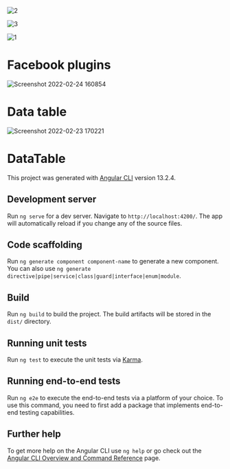 
![2](https://user-images.githubusercontent.com/88138560/155287993-9a5e6feb-869c-4cd9-b198-be32c3a1b5c9.png)

![3](https://user-images.githubusercontent.com/88138560/155288014-6c0b7f5b-899d-4598-94ba-4d660f10dc82.png)

![1](https://user-images.githubusercontent.com/88138560/155288018-8f6bbafd-db9b-4f6d-9061-73ca008a582e.png)

# Facebook plugins

![Screenshot 2022-02-24 160854](https://user-images.githubusercontent.com/88138560/155506370-650e5472-0a92-4f2c-9301-e6c34938044b.png)


# Data table


![Screenshot 2022-02-23 170221](https://user-images.githubusercontent.com/88138560/155309784-e2882daf-b553-4fa9-ac46-f62d06c582e9.png)




# DataTable

This project was generated with [Angular CLI](https://github.com/angular/angular-cli) version 13.2.4.

## Development server

Run `ng serve` for a dev server. Navigate to `http://localhost:4200/`. The app will automatically reload if you change any of the source files.

## Code scaffolding

Run `ng generate component component-name` to generate a new component. You can also use `ng generate directive|pipe|service|class|guard|interface|enum|module`.

## Build

Run `ng build` to build the project. The build artifacts will be stored in the `dist/` directory.

## Running unit tests

Run `ng test` to execute the unit tests via [Karma](https://karma-runner.github.io).

## Running end-to-end tests

Run `ng e2e` to execute the end-to-end tests via a platform of your choice. To use this command, you need to first add a package that implements end-to-end testing capabilities.

## Further help

To get more help on the Angular CLI use `ng help` or go check out the [Angular CLI Overview and Command Reference](https://angular.io/cli) page.
